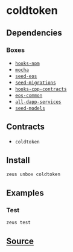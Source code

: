 
coldtoken 
====================




## Dependencies
### Boxes
* [`hooks-npm`](hooks-npm.md)
* [`mocha`](mocha.md)
* [`seed-eos`](seed-eos.md)
* [`seed-migrations`](seed-migrations.md)
* [`hooks-cpp-contracts`](hooks-cpp-contracts.md)
* [`eos-common`](eos-common.md)
* [`all-dapp-services`](all-dapp-services.md)
* [`seed-models`](seed-models.md)


## Contracts
* `coldtoken`
## Install
```bash
zeus unbox coldtoken
```
## Examples
### Test 
```bash
zeus test
```





## [Source](https://github.com/liquidapps-io/zeus-sdk/tree/master/boxes/groups/sample/coldtoken)
